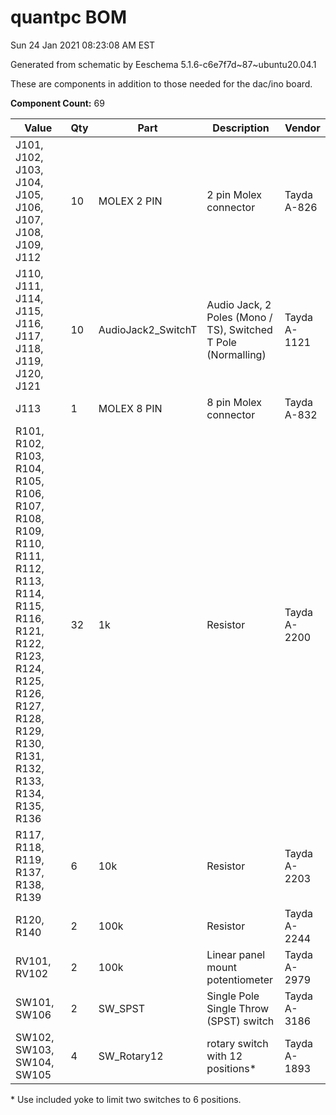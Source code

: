 # quantpc BOM

Sun 24 Jan 2021 08:23:08 AM EST

Generated from schematic by Eeschema 5.1.6-c6e7f7d~87~ubuntu20.04.1

These are components in addition to those needed for the dac/ino board.

**Component Count:** 69

| Value | Qty | Part | Description | Vendor |
| ----- | --- | ---- | ----------- | ------ |
| J101, J102, J103, J104, J105, J106, J107, J108, J109, J112 | 10 | MOLEX 2 PIN | 2 pin Molex connector | Tayda A-826 |
| J110, J111, J114, J115, J116, J117, J118, J119, J120, J121 | 10 | AudioJack2_SwitchT | Audio Jack, 2 Poles (Mono / TS), Switched T Pole (Normalling) | Tayda A-1121 |
| J113 | 1 | MOLEX 8 PIN | 8 pin Molex connector | Tayda A-832 |
| R101, R102, R103, R104, R105, R106, R107, R108, R109, R110, R111, R112, R113, R114, R115, R116, R121, R122, R123, R124, R125, R126, R127, R128, R129, R130, R131, R132, R133, R134, R135, R136 | 32 | 1k | Resistor | Tayda A-2200 |
| R117, R118, R119, R137, R138, R139 | 6 | 10k | Resistor | Tayda A-2203 |
| R120, R140 | 2 | 100k | Resistor | Tayda A-2244 |
| RV101, RV102 | 2 | 100k | Linear panel mount potentiometer | Tayda A-2979 |
| SW101, SW106 | 2 | SW\_SPST | Single Pole Single Throw (SPST) switch | Tayda A-3186 |
| SW102, SW103, SW104, SW105 | 4 | SW_Rotary12 | rotary switch with 12 positions* | Tayda A-1893 |
  
\* Use included yoke to limit two switches to 6 positions.

